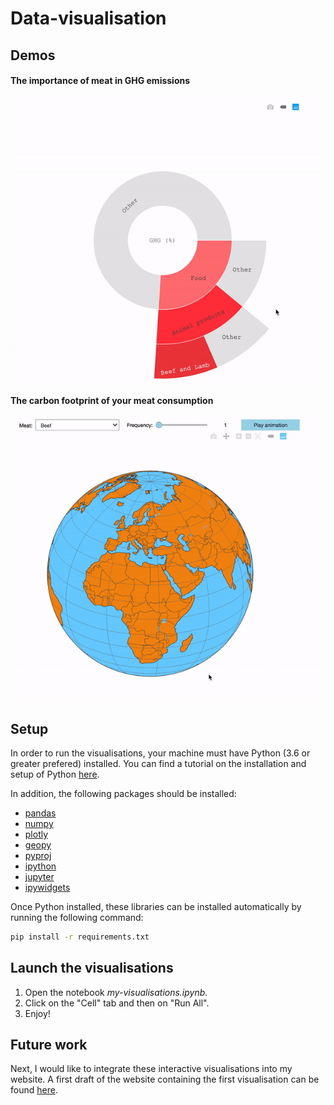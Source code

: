 # Data-visualisation

## Demos

#### The importance of meat in GHG emissions
![](./demos/1st_visualisation.gif)

#### The carbon footprint of your meat consumption
![](./demos/2nd_visualisation.gif)

## Setup
In order to run the visualisations, your machine must have Python (3.6 or greater prefered) installed. You can find a tutorial on the installation and setup of Python [here](https://realpython.com/installing-python/).

In addition, the following packages should be installed:

- [pandas](https://pypi.org/project/pandas/)
- [numpy](https://pypi.org/project/numpy/)
- [plotly](https://pypi.org/project/plotly/)
- [geopy](https://pypi.org/project/geopy/)
- [pyproj](https://pypi.org/project/pyproj/)
- [ipython](https://pypi.org/project/ipython/)
- [jupyter](https://pypi.org/project/jupyter/)
- [ipywidgets](https://pypi.org/project/ipywidgets/)

Once Python installed, these libraries can be installed automatically by running the following command:

```bash
pip install -r requirements.txt
```

## Launch the visualisations

1. Open the notebook *my-visualisations.ipynb*.
2. Click on the "Cell" tab and then on "Run All".
3. Enjoy!

## Future work

Next, I would like to integrate these interactive visualisations into my website. A first draft of the website containing the first visualisation can be found [here](https://antoinelouis02.github.io/Data-visualisation/website/).
